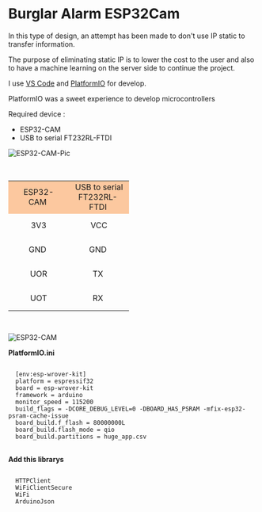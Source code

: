 # Burglar Alarm ESP32Cam

In this type of design, an attempt has been made to don't use IP static to transfer information. 

The purpose of eliminating static IP is to lower the cost to the user and also to have a machine learning on the server side to continue the project.

<p>I use <a href="https://code.visualstudio.com/">VS Code</a> and <a href="https://platformio.org/">PlatformIO</a> for develop.</p>
<p>PlatformIO was a sweet experience to develop microcontrollers</p>

<p>Required device : </p>
<ul>
<li>ESP32-CAM</li>
<li>USB to serial FT232RL-FTDI</li>
</ul>

![ESP32-CAM-Pic](https://user-images.githubusercontent.com/22281772/112893911-800fc500-90f0-11eb-8063-d7b0d0c151b3.png)

<p>&nbsp;</p>
<table style="height: 292px; width: 244px;">
<tbody>
<tr style="background-color: #fcc89f; height: 62px;">
<td style="width: 111px; text-align: center; height: 62px;">&nbsp;ESP32-CAM</td>
<td style="width: 117px; text-align: center; height: 62px;">&nbsp;USB to serial FT232RL-FTDI</td>
</tr>
<tr style="height: 49px;">
<td style="width: 111px; text-align: center; height: 49px;">&nbsp;3V3</td>
<td style="width: 117px; text-align: center; height: 49px;">&nbsp;VCC</td>
</tr>
<tr style="height: 49px;">
<td style="width: 111px; text-align: center; height: 49px;">GND</td>
<td style="width: 117px; text-align: center; height: 49px;">GND</td>
</tr>
<tr style="height: 49px;">
<td style="width: 111px; text-align: center; height: 49px;">&nbsp;UOR</td>
<td style="width: 117px; text-align: center; height: 49px;">TX</td>
</tr>
<tr style="height: 49px;">
<td style="width: 111px; text-align: center; height: 49px;">&nbsp;UOT</td>
<td style="width: 117px; text-align: center; height: 49px;">RX</td>
</tr>
</tbody>
</table>

![ESP32-CAM](https://user-images.githubusercontent.com/22281772/112893971-8dc54a80-90f0-11eb-89ff-90f0ac09a8e6.png)

<p>
  <b>PlatformIO.ini</b>
</p>
<pre>
<code>
  [env:esp-wrover-kit]
  platform = espressif32
  board = esp-wrover-kit
  framework = arduino
  monitor_speed = 115200
  build_flags = -DCORE_DEBUG_LEVEL=0 -DBOARD_HAS_PSRAM -mfix-esp32-psram-cache-issue
  board_build.f_flash = 80000000L
  board_build.flash_mode = qio
  board_build.partitions = huge_app.csv
</code>
</pre>

<p>
<b>Add this librarys</b>
  </p>
<pre>
<code>
  HTTPClient
  WiFiClientSecure
  WiFi
  ArduinoJson
</code>
</pre>
